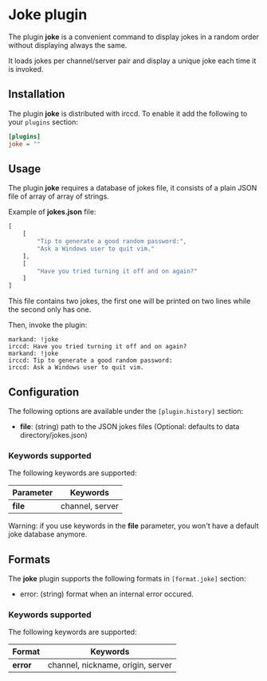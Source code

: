 # Joke plugin

The plugin **joke** is a convenient command to display jokes in a random order
without displaying always the same.

It loads jokes per channel/server pair and display a unique joke each time it is
invoked.

## Installation

The plugin **joke** is distributed with irccd. To enable it add the following to
your `plugins` section:

```ini
[plugins]
joke = ""
```

## Usage

The plugin **joke** requires a database of jokes file, it consists of a plain
JSON file of array of array of strings.

Example of **jokes.json** file:

```javascript
[
    [
        "Tip to generate a good random password:",
        "Ask a Windows user to quit vim."
    ],
    [
        "Have you tried turning it off and on again?"
    ]
]
```

This file contains two jokes, the first one will be printed on two lines while
the second only has one.

Then, invoke the plugin:

```nohighlight
markand: !joke
irccd: Have you tried turning it off and on again?
markand: !joke
irccd: Tip to generate a good random password:
irccd: Ask a Windows user to quit vim.
```

## Configuration

The following options are available under the `[plugin.history]` section:

- **file**: (string) path to the JSON jokes files (Optional: defaults to data
            directory/jokes.json)

### Keywords supported

The following keywords are supported:

| Parameter | Keywords        |
|-----------|-----------------|
| **file**  | channel, server |

Warning: if you use keywords in the **file** parameter, you won't have a default
         joke database anymore.

## Formats

The **joke** plugin supports the following formats in `[format.joke]` section:

- error: (string) format when an internal error occured.

### Keywords supported

The following keywords are supported:

| Format    | Keywords                          |
|-----------|-----------------------------------|
| **error** | channel, nickname, origin, server |
